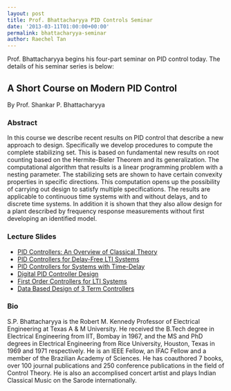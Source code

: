 ```yaml
---
layout: post
title: Prof. Bhattacharyya PID Controls Seminar
date: '2013-03-11T01:00:00+00:00'
permalink: bhattacharyya-seminar
author: Raechel Tan
---
```

Prof. Bhattacharyya begins his four-part seminar on PID control today. 
The details of his seminar series is below:

## A Short Course on Modern PID Control

By Prof. Shankar P. Bhattacharyya


### Abstract

In this course we describe recent results on PID control that describe a new approach to design. Specifically we develop procedures to compute the complete stabilizing set. This is based on fundamental new results on root counting based on the Hermite-Bieler Theorem and its generalization. The computational algorithm that results is a linear programming problem with a nesting parameter. The stabilizing sets are shown to have certain convexity properties in specific directions.  This computation opens up the possibility of carrying out design to satisfy multiple specifications. The results are applicable to continuous time systems with and without delays, and to discrete time systems. In addition it is shown that they also allow design for a plant described by frequency response measurements without first developing an identified model.


### Lecture Slides
* <a href="../assets/files/PID/modernPID1-overview.pdf" target="_new">PID Controllers: An Overview of Classical Theory</a>
* <a href="../assets/files/PID/modernPID2-lti.pdf" target="_new">PID Controllers for Delay-Free LTI Systems</a>
* <a href="../assets/files/PID/modernPID3-delay.pdf" target="_new">PID Controllers for Systems with Time-Delay</a>
* <a href="../assets/files/PID/modernPID4-digitalPID.pdf" target="_new">Digital PID Controller Design</a>
* <a href="../assets/files/PID/modernPID5-firstorder.pdf" target="_new">First Order Controllers for LTI Systems</a>
* <a href="../assets/files/PID/modernPID6-modelfree.pdf" target="_new">Data Based Design of 3 Term Controllers</a>


### Bio

S.P. Bhattacharyya is the Robert M. Kennedy Professor of Electrical Engineering at Texas A & M University. He received the B.Tech degree in Electrical Engineering from IIT, Bombay in 1967, and the MS and PhD degrees in Electrical Engineering from Rice University, Houston, Texas in 1969 and 1971 respectively. He is an IEEE Fellow, an IFAC Fellow and a member of the Brazilian Academy of Sciences. He has coauthored 7 books, over 100 journal publications and 250  conference publications in the field of Control Theory.  He is also an accomplised concert artist and plays Indian Classical Music on the Sarode internationally.


